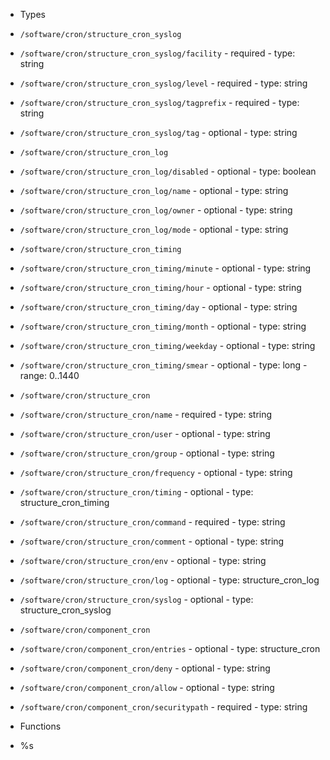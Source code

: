 - Types
  - `/software/cron/structure_cron_syslog`
   - `/software/cron/structure_cron_syslog/facility`
    - required
    - type: string
   - `/software/cron/structure_cron_syslog/level`
    - required
    - type: string
   - `/software/cron/structure_cron_syslog/tagprefix`
    - required
    - type: string
   - `/software/cron/structure_cron_syslog/tag`
    - optional
    - type: string
  - `/software/cron/structure_cron_log`
   - `/software/cron/structure_cron_log/disabled`
    - optional
    - type: boolean
   - `/software/cron/structure_cron_log/name`
    - optional
    - type: string
   - `/software/cron/structure_cron_log/owner`
    - optional
    - type: string
   - `/software/cron/structure_cron_log/mode`
    - optional
    - type: string
  - `/software/cron/structure_cron_timing`
   - `/software/cron/structure_cron_timing/minute`
    - optional
    - type: string
   - `/software/cron/structure_cron_timing/hour`
    - optional
    - type: string
   - `/software/cron/structure_cron_timing/day`
    - optional
    - type: string
   - `/software/cron/structure_cron_timing/month`
    - optional
    - type: string
   - `/software/cron/structure_cron_timing/weekday`
    - optional
    - type: string
   - `/software/cron/structure_cron_timing/smear`
    - optional
    - type: long
    - range: 0..1440
  - `/software/cron/structure_cron`
   - `/software/cron/structure_cron/name`
    - required
    - type: string
   - `/software/cron/structure_cron/user`
    - optional
    - type: string
   - `/software/cron/structure_cron/group`
    - optional
    - type: string
   - `/software/cron/structure_cron/frequency`
    - optional
    - type: string
   - `/software/cron/structure_cron/timing`
    - optional
    - type: structure_cron_timing
   - `/software/cron/structure_cron/command`
    - required
    - type: string
   - `/software/cron/structure_cron/comment`
    - optional
    - type: string
   - `/software/cron/structure_cron/env`
    - optional
    - type: string
   - `/software/cron/structure_cron/log`
    - optional
    - type: structure_cron_log
   - `/software/cron/structure_cron/syslog`
    - optional
    - type: structure_cron_syslog
  - `/software/cron/component_cron`
   - `/software/cron/component_cron/entries`
    - optional
    - type: structure_cron
   - `/software/cron/component_cron/deny`
    - optional
    - type: string
   - `/software/cron/component_cron/allow`
    - optional
    - type: string
   - `/software/cron/component_cron/securitypath`
    - required
    - type: string

 - Functions
  - %s
